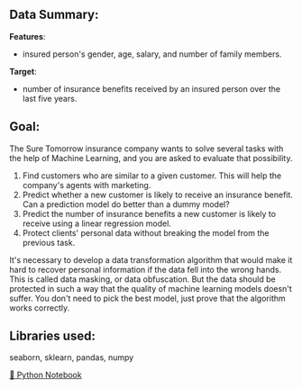 ## Data Summary:

__Features__:
- insured person's gender, age, salary, and number of family members.

__Target__: 
- number of insurance benefits received by an insured person over the last five years.

## Goal:

The Sure Tomorrow insurance company wants to solve several tasks with the help of Machine Learning, and you are asked to evaluate that possibility.

1. Find customers who are similar to a given customer. This will help the company's agents with marketing.
2. Predict whether a new customer is likely to receive an insurance benefit. Can a prediction model do better than a dummy model?
3. Predict the number of insurance benefits a new customer is likely to receive using a linear regression model.
4. Protect clients' personal data without breaking the model from the previous task.

It's necessary to develop a data transformation algorithm that would make it hard to recover personal information if the data fell into the wrong hands. This is called data masking, or data obfuscation. But the data should be protected in such a way that the quality of machine learning models doesn't suffer. You don't need to pick the best model, just prove that the algorithm works correctly.

## Libraries used:

seaborn, sklearn, pandas, numpy

[:snake: Python Notebook](./Linear_Algebra.ipynb)